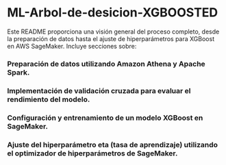 # ML-Arbol-de-desicion-XGBOOSTED

Este README proporciona una visión general del proceso completo, desde la preparación de datos hasta el ajuste de hiperparámetros para XGBoost en AWS SageMaker. Incluye secciones sobre:

### Preparación de datos utilizando Amazon Athena y Apache Spark.
### Implementación de validación cruzada para evaluar el rendimiento del modelo.
### Configuración y entrenamiento de un modelo XGBoost en SageMaker.
### Ajuste del hiperparámetro eta (tasa de aprendizaje) utilizando el optimizador de hiperparámetros de SageMaker.
